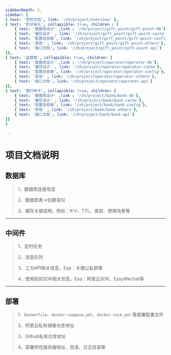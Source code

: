```yaml
---
sidebarDepth: 2,
sidebar: [
{ text: '项目文档', link: '/zh/project/overview' }, 
{ text: '积分有礼', collapsible: true, children : [
    { text: '数据库设计' ,link : '/zh/project/gift_point/gift-point-db'}, 
    { text: '缓存设计' , link: '/zh/project/gift_point/gift-point-cache'},
    { text: '配置及依赖', link: '/zh/project/gift_point/gift-point-config'},
    { text: '其他' , link: '/zh/project/gift_point/gift-point-others'},
    { text: '接口文档', link: '/zh/project/gift_point/gift-point-api'}
]}, 
{ text: '运营商', collapsible: true, children: [
    { text: '数据库设计' ,link : '/zh/project/operator/operator-db'},
    { text: '缓存设计' , link: '/zh/project/operator/operator-cache'},
    { text: '配置及依赖', link: '/zh/project/operator/operator-config'},
    { text: '其他' , link: '/zh/project/operator/operator-others'},
    { text: '接口文档', link: '/zh/project/operator/operator-api'}
]},
{ text: '银行申卡', collapsible: true, children: [
    { text: '数据库设计' ,link : '/zh/project/bank/bank-db'},
    { text: '缓存设计' , link: '/zh/project/bank/bank-cache'},
    { text: '配置及依赖', link: '/zh/project/bank/bank-config'},
    { text: '其他' , link: '/zh/project/bank/bank-others'},
    { text: '接口文档', link: '/zh/project/bank/bank-api'}
]}
]

---
```


# 项目文档说明

## 数据库

> 1、数据库连接信息
>
> 2、数据库表->创建语句
>
> 3、缓存关键说明，例如：K-V、TTL、类型、使用场景等

---

## 中间件

> 1、定时任务
>
> 2、消息队列
>
> 3、三方API相关信息，Exp：关键公私钥等
>
> 4、使用到的SDK相关信息，Exp：阿里云SDK、EasyWechat等

---

## 部署

> 1、`Dockerfile`、`docker-compose.yml`、`docker-tack.yml` 等部署配置文件
>
> 2、阿里云私有镜像仓库地址
>
> 3、Github私有仓库地址
>
> 4、部署所在服务器地址、目录、日志目录等